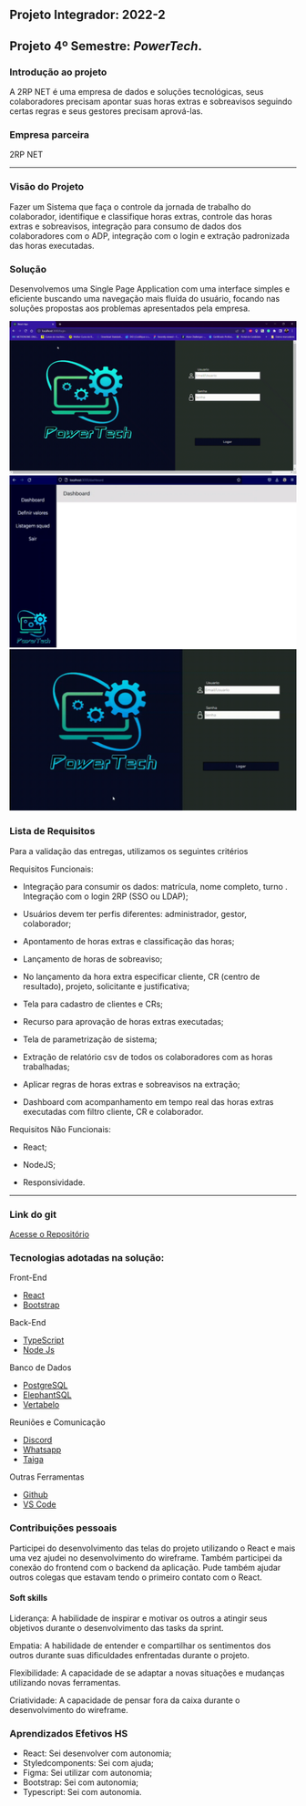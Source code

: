 ## Projeto Integrador: 2022-2

## Projeto 4º Semestre: ***PowerTech***.

### Introdução ao projeto

A 2RP NET é uma empresa de dados e soluções tecnológicas, seus colaboradores precisam apontar suas horas extras e sobreavisos seguindo certas regras e seus gestores precisam aprová-las.

### Empresa parceira

2RP NET

***

### Visão do Projeto

Fazer um Sistema que faça o controle da jornada de trabalho do colaborador, identifique e classifique horas extras, controle das horas extras e sobreavisos, integração para consumo de dados dos colaboradores com o ADP, integração com o login e extração padronizada das horas executadas.


### Solução

Desenvolvemos uma Single Page Application com uma interface simples e eficiente buscando uma navegação mais fluída do usuário, focando nas soluções propostas aos problemas apresentados pela empresa.


  <img src="https://github.com/PowerTech-Fatec/API-2RP-NET/blob/master/docs/imagens/gifs/React-App-Google-Chrome-2022-11-06-21-52-59.gif">
  

  <img src="https://github.com/PowerTech-Fatec/API-2RP-NET/blob/master/docs/imagens/gifs/ezgif.com-gif-maker2.gif">
  

  <img src="https://github.com/PowerTech-Fatec/API-2RP-NET/blob/master/docs/imagens/gifs/gif.gif">

### Lista de Requisitos 

Para a validação das entregas, utilizamos os seguintes critérios 

Requisitos Funcionais:

 - Integração para consumir os dados: matrícula, nome completo, turno .
 Integração com o login 2RP (SSO ou LDAP);

 - Usuários devem ter perfis diferentes: administrador, gestor, colaborador;

 - Apontamento de horas extras e classificação das horas;

 - Lançamento de horas de sobreaviso;

 - No lançamento da hora extra especificar cliente, CR (centro de resultado), projeto, solicitante e justificativa;

 - Tela para cadastro de clientes e CRs;
 - Recurso para aprovação de horas extras executadas;

 - Tela de parametrização de sistema;

 - Extração de relatório csv de todos os colaboradores com as horas trabalhadas;

 - Aplicar regras de horas extras e sobreavisos na extração;

 - Dashboard com acompanhamento em tempo real das horas extras executadas com filtro cliente, CR e colaborador.

Requisitos Não Funcionais:

 - React;

 - NodeJS;

 - Responsividade.

***

### Link do git
[Acesse o Repositório](https://github.com/PowerTech5API/API-2RP-NET)


### Tecnologias adotadas na solução:

<summary>Front-End</summary>

* [React](https://pt-br.reactjs.org)
* [Bootstrap](https://getbootstrap.com/)





<summary>Back-End</summary>

* [TypeScript](https://www.typescriptlang.org)
* [Node Js](https://nodejs.org/en/)



<summary>Banco de Dados</summary>

* [PostgreSQL](https://www.postgresql.org/download/)
* [ElephantSQL](https://www.elephantsql.com/)
* [Vertabelo](https://vertabelo.com/)



<summary>Reuniões e Comunicação</summary>

* [Discord](https://discord.com/?msclkid=b4f5af84b8f811ecbd81c127a0ae68a7)
* [Whatsapp](https://www.whatsapp.com/)
* [Taiga](https://www.taiga.io/)



<summary>Outras Ferramentas</summary>

* [Github](https://github.com/)
* [VS Code](https://code.visualstudio.com/)


### Contribuições pessoais

Participei do desenvolvimento das telas do projeto utilizando o React e mais uma vez ajudei no desenvolvimento do wireframe. Também participei da conexão do frontend com o backend da aplicação. Pude também ajudar outros colegas que estavam tendo o primeiro contato com o React.

#### Soft skills

Liderança: A habilidade de inspirar e motivar os outros a atingir seus objetivos durante o desenvolvimento das tasks da sprint.

Empatia: A habilidade de entender e compartilhar os sentimentos dos outros durante suas dificuldades enfrentadas durante o projeto.

Flexibilidade: A capacidade de se adaptar a novas situações e mudanças utilizando novas ferramentas.

Criatividade: A capacidade de pensar fora da caixa durante o desenvolvimento do wireframe.


### Aprendizados Efetivos HS

- React: Sei desenvolver com autonomia;
- Styledcomponents: Sei com ajuda;
- Figma: Sei utilizar com autonomia;
- Bootstrap: Sei com autonomia;
- Typescript: Sei com autonomia.